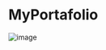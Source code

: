 # MyPortafolio
![image](https://github.com/user-attachments/assets/4b1b46d5-e202-4491-bea8-df41f18f25ed)
